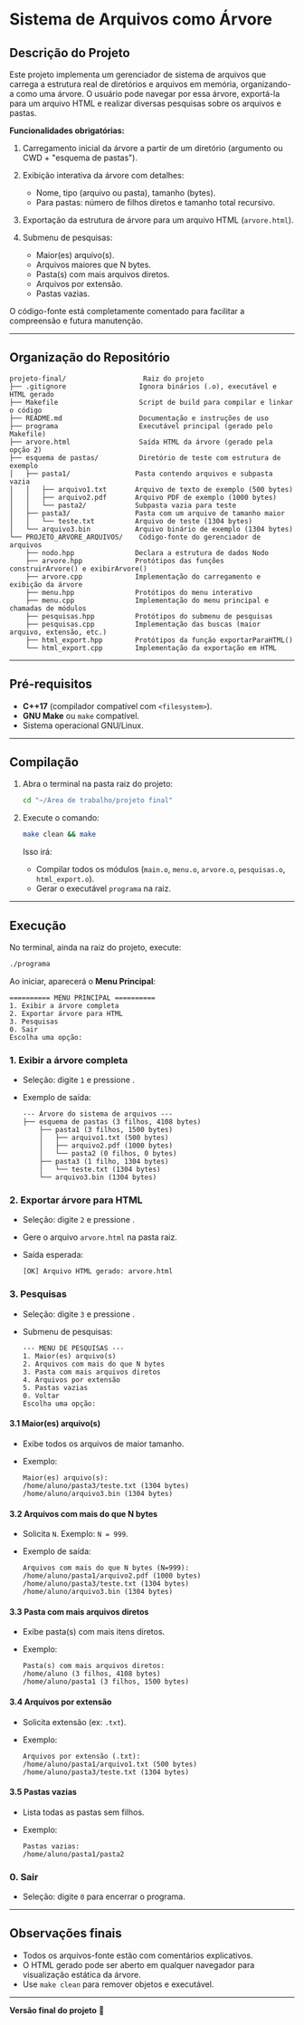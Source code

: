 # Sistema de Arquivos como Árvore

## Descrição do Projeto

Este projeto implementa um gerenciador de sistema de arquivos que carrega a estrutura real de diretórios e arquivos em memória, organizando-a como uma árvore. O usuário pode navegar por essa árvore, exportá-la para um arquivo HTML e realizar diversas pesquisas sobre os arquivos e pastas.

**Funcionalidades obrigatórias:**

1. Carregamento inicial da árvore a partir de um diretório (argumento ou CWD + "esquema de pastas").
2. Exibição interativa da árvore com detalhes:

   * Nome, tipo (arquivo ou pasta), tamanho (bytes).
   * Para pastas: número de filhos diretos e tamanho total recursivo.
3. Exportação da estrutura de árvore para um arquivo HTML (`arvore.html`).
4. Submenu de pesquisas:

   * Maior(es) arquivo(s).
   * Arquivos maiores que N bytes.
   * Pasta(s) com mais arquivos diretos.
   * Arquivos por extensão.
   * Pastas vazias.

O código-fonte está completamente comentado para facilitar a compreensão e futura manutenção.

---

## Organização do Repositório

```text
projeto-final/                   Raiz do projeto
├── .gitignore                  Ignora binários (.o), executável e HTML gerado
├── Makefile                    Script de build para compilar e linkar o código
├── README.md                   Documentação e instruções de uso
├── programa                    Executável principal (gerado pelo Makefile)
├── arvore.html                 Saída HTML da árvore (gerado pela opção 2)
├── esquema de pastas/          Diretório de teste com estrutura de exemplo
│   ├── pasta1/                Pasta contendo arquivos e subpasta vazia
│   │   ├── arquivo1.txt       Arquivo de texto de exemplo (500 bytes)
│   │   ├── arquivo2.pdf       Arquivo PDF de exemplo (1000 bytes)
│   │   └── pasta2/            Subpasta vazia para teste
│   ├── pasta3/                Pasta com um arquivo de tamanho maior
│   │   └── teste.txt          Arquivo de teste (1304 bytes)
│   └── arquivo3.bin           Arquivo binário de exemplo (1304 bytes)
└── PROJETO_ARVORE_ARQUIVOS/    Código-fonte do gerenciador de arquivos
    ├── nodo.hpp               Declara a estrutura de dados Nodo
    ├── arvore.hpp             Protótipos das funções construirArvore() e exibirArvore()
    ├── arvore.cpp             Implementação do carregamento e exibição da árvore
    ├── menu.hpp               Protótipos do menu interativo
    ├── menu.cpp               Implementação do menu principal e chamadas de módulos
    ├── pesquisas.hpp          Protótipos do submenu de pesquisas
    ├── pesquisas.cpp          Implementação das buscas (maior arquivo, extensão, etc.)
    ├── html_export.hpp        Protótipos da função exportarParaHTML()
    └── html_export.cpp        Implementação da exportação em HTML
```

---

## Pré-requisitos

* **C++17** (compilador compatível com `<filesystem>`).
* **GNU Make** ou `make` compatível.
* Sistema operacional GNU/Linux.

---

## Compilação

1. Abra o terminal na pasta raiz do projeto:

   ```bash
   cd "~/Área de trabalho/projeto final"
   ```
2. Execute o comando:

   ```bash
   make clean && make
   ```

   Isso irá:

   * Compilar todos os módulos (`main.o`, `menu.o`, `arvore.o`, `pesquisas.o`, `html_export.o`).
   * Gerar o executável `programa` na raiz.

---

## Execução

No terminal, ainda na raiz do projeto, execute:

```bash
./programa
```

Ao iniciar, aparecerá o **Menu Principal**:

```
========== MENU PRINCIPAL ==========
1. Exibir a árvore completa
2. Exportar árvore para HTML
3. Pesquisas
0. Sair
Escolha uma opção:
```

### 1. Exibir a árvore completa

* Seleção: digite `1` e pressione <Enter>.
* Exemplo de saída:

  ```
  --- Árvore do sistema de arquivos ---
  ├── esquema de pastas (3 filhos, 4108 bytes)
      ├── pasta1 (3 filhos, 1500 bytes)
      │   ├── arquivo1.txt (500 bytes)
      │   ├── arquivo2.pdf (1000 bytes)
      │   └── pasta2 (0 filhos, 0 bytes)
      ├── pasta3 (1 filho, 1304 bytes)
      │   └── teste.txt (1304 bytes)
      └── arquivo3.bin (1304 bytes)
  ```

### 2. Exportar árvore para HTML

* Seleção: digite `2` e pressione <Enter>.
* Gere o arquivo `arvore.html` na pasta raiz.
* Saída esperada:

  ```
  [OK] Arquivo HTML gerado: arvore.html
  ```

### 3. Pesquisas

* Seleção: digite `3` e pressione <Enter>.
* Submenu de pesquisas:

  ```
  --- MENU DE PESQUISAS ---
  1. Maior(es) arquivo(s)
  2. Arquivos com mais do que N bytes
  3. Pasta com mais arquivos diretos
  4. Arquivos por extensão
  5. Pastas vazias
  0. Voltar
  Escolha uma opção:
  ```

#### 3.1 Maior(es) arquivo(s)

* Exibe todos os arquivos de maior tamanho.
* Exemplo:

  ```
  Maior(es) arquivo(s):
  /home/aluno/pasta3/teste.txt (1304 bytes)
  /home/aluno/arquivo3.bin (1304 bytes)
  ```

#### 3.2 Arquivos com mais do que N bytes

* Solicita `N`. Exemplo: `N = 999`.
* Exemplo de saída:

  ```
  Arquivos com mais do que N bytes (N=999):
  /home/aluno/pasta1/arquivo2.pdf (1000 bytes)
  /home/aluno/pasta3/teste.txt (1304 bytes)
  /home/aluno/arquivo3.bin (1304 bytes)
  ```

#### 3.3 Pasta com mais arquivos diretos

* Exibe pasta(s) com mais itens diretos.
* Exemplo:

  ```
  Pasta(s) com mais arquivos diretos:
  /home/aluno (3 filhos, 4108 bytes)
  /home/aluno/pasta1 (3 filhos, 1500 bytes)
  ```

#### 3.4 Arquivos por extensão

* Solicita extensão (ex: `.txt`).
* Exemplo:

  ```
  Arquivos por extensão (.txt):
  /home/aluno/pasta1/arquivo1.txt (500 bytes)
  /home/aluno/pasta3/teste.txt (1304 bytes)
  ```

#### 3.5 Pastas vazias

* Lista todas as pastas sem filhos.
* Exemplo:

  ```
  Pastas vazias:
  /home/aluno/pasta1/pasta2
  ```

### 0. Sair

* Seleção: digite `0` para encerrar o programa.

---

## Observações finais

* Todos os arquivos-fonte estão com comentários explicativos.
* O HTML gerado pode ser aberto em qualquer navegador para visualização estática da árvore.
* Use `make clean` para remover objetos e executável.

---

**Versão final do projeto** 🎉
